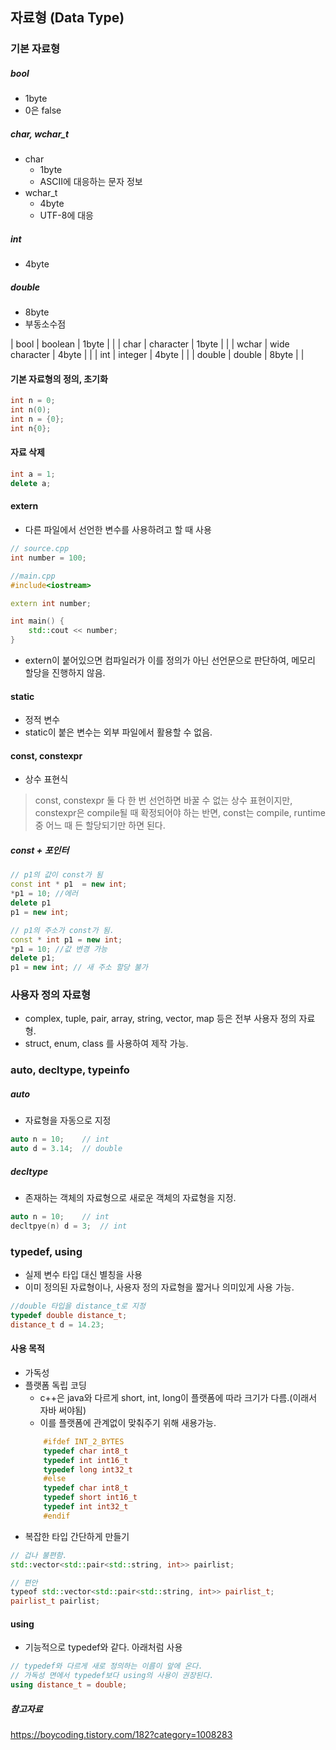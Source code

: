 ## 자료형 (Data Type)

### 기본 자료형
##### bool
- 1byte
- 0은 false

##### char, wchar_t
- char
    - 1byte
    - ASCII에 대응하는 문자 정보
- wchar_t
    - 4byte
    - UTF-8에 대응

##### int
- 4byte

##### double
- 8byte
- 부동소수점

| bool | boolean | 1byte | |
| char | character | 1byte | |
| wchar | wide character | 4byte | |
| int | integer | 4byte | |
| double | double | 8byte | |

#### 기본 자료형의 정의, 초기화
```cpp
int n = 0;
int n(0);
int n = {0};
int n{0};
```
#### 자료 삭제
```cpp
int a = 1;
delete a;
```

#### extern
- 다른 파일에서 선언한 변수를 사용하려고 할 때 사용
```cpp
// source.cpp
int number = 100;
```
```cpp
//main.cpp
#include<iostream>

extern int number;

int main() {
    std::cout << number;
}
```
- extern이 붙어있으면 컴파일러가 이를 정의가 아닌 선언문으로 판단하여, 메모리 할당을 진행하지 않음.

#### static
- 정적 변수
- static이 붙은 변수는 외부 파일에서 활용할 수 없음.

#### const, constexpr
- 상수 표현식
> const, constexpr 둘 다 한 번 선언하면 바꿀 수 없는 상수 표현이지만,
> constexpr은 compile될 때 확정되어야 하는 반면, const는 compile, runtime 중 어느 때 든 할당되기만 하면 된다.

##### const + 포인터
```cpp
// p1의 값이 const가 됨
const int * p1  = new int;
*p1 = 10; //에러
delete p1
p1 = new int;
```
```cpp
// p1의 주소가 const가 됨.
const * int p1 = new int;
*p1 = 10; //값 변경 가능
delete p1;
p1 = new int; // 새 주소 할당 불가
```

### 사용자 정의 자료형
- complex, tuple, pair, array, string, vector, map 등은 전부 사용자 정의 자료형.
- struct, enum, class 를 사용하여 제작 가능.

### auto, decltype, typeinfo
##### auto
- 자료형을 자동으로 지정
```cpp
auto n = 10;    // int
auto d = 3.14;  // double
```

##### decltype
- 존재하는 객체의 자료형으로 새로운 객체의 자료형을 지정.
```cpp
auto n = 10;    // int
decltpye(n) d = 3;  // int
```

### typedef, using
- 실제 변수 타입 대신 별칭을 사용
- 이미 정의된 자료형이나, 사용자 정의 자료형을 짧거나 의미있게 사용 가능.
```cpp
//double 타입을 distance_t로 지정
typedef double distance_t;
distance_t d = 14.23;
```
#### 사용 목적
- 가독성
- 플랫폼 독립 코딩
    - c++은 java와 다르게 short, int, long이 플랫폼에 따라 크기가 다름.(이래서 자바 써야됨)
    - 이를 플랫폼에 관계없이 맞춰주기 위해 새용가능.
    ```cpp
        #ifdef INT_2_BYTES
        typedef char int8_t
        typedef int int16_t
        typedef long int32_t
        #else
        typedef char int8_t
        typedef short int16_t
        typedef int int32_t
        #endif
    ```
- 복잡한 타입 간단하게 만들기
```cpp
// 겁나 불편함.
std::vector<std::pair<std::string, int>> pairlist;

// 편안
typeof std::vector<std::pair<std::string, int>> pairlist_t;
pairlist_t pairlist;
```

#### using
- 기능적으로 typedef와 같다.
아래처럼 사용
```cpp
// typedef와 다르게 새로 정의하는 이름이 앞에 온다.
// 가독성 면에서 typedef보다 using의 사용이 권장된다.
using distance_t = double;
```

##### 참고자료
https://boycoding.tistory.com/182?category=1008283
